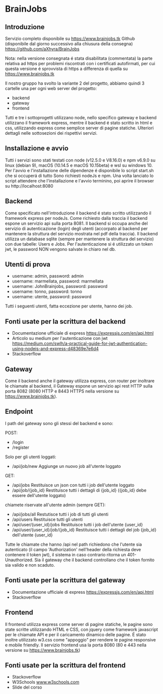 BrainJobs
=========

## Introduzione

Servizio completo disponibile su https://www.brainjobs.tk
Github (disponibile dal giorno successivo alla chiusura della consegna) https://github.com/aXhyra/BrainJobs

Nota: nella versione consegnata é stata disabilitata (commentata) la parte relativa ad https per problemi
riscontrati con i certificati autofirmati, per cui questa versione é sprovvista di https a differenza di quella
su https://www.brainjobs.tk

Il nostro gruppo ha svolto la variante 2 del progetto, abbiamo quindi 3 cartelle una per ogni web server del progetto:

* backend
* gateway
* frontend

Tutti e tre i sottoprogetti utilizzano node, nello specifico gateway e backend utilizzano il framework express,
mentre il backend é stato scritto in html e css, utilizzando express come semplice server di pagine statiche.
Ulteriori dettagli nelle sottosezioni dei rispettivi servizi.

## Installazione e avvio

Tutti i servizi sono stati testati con node (v12.5.0 e V8.16.0) e npm v6.9.0
su linux (debian 9), macOS (10.14.5 e macOS 10.15beta) e wsl su windows 10.
Per l'avvio e l'installazione delle dipendenze é disponibile lo script start.sh che si occuperá di tutto
Sono richiesti nodeJs e npm.
Una volta lanciato lo script attendere che l'installazione e l'avvio terminino, poi aprire il browser su http://localhost:8080

## Backend

Come specificato nell'introduzione il backend é stato scritto utilizzando il framework express per nodeJs.
Come richiesto dalla traccia il backend espone un servizio api sulla porta 8081.
Il backend si occupa anche del servizio di autenticazione (login) degli utenti (accorpato al backend per mantenere la struttura del servizio mostrata nel pdf della traccia).
Il backend utilizza un database sqlite (sempre per mantenere la struttura del servizio) con due tabelle: Users e Jobs.
Per l'autenticazione si é utilizzato un token jwt, le password NON vengono salvate in chiaro nel db.

Utenti di prova
---------------
* username: admin, password: admin
* username: marmellata, password: marmellata
* username: JohnBrainjobs, password: password
* username: tonno, password: tonno
* username: utente, password: password

Tutti i seguenti utenti, fatta eccezione per utente, hanno dei job.

Fonti usate per la scrittura del backend
----------------------------------------
* Documentazione ufficiale di express https://expressjs.com/en/api.html
* Articolo su medium per l'autenticazione con jwt https://medium.com/swlh/a-practical-guide-for-jwt-authentication-using-nodejs-and-express-d48369e7e6d4
* Stackoverflow

## Gateway

Come il backend anche il gateway utilizza express, con router per inoltrare le chiamate al backend,
il Gateway espone un servizio api rest HTTP sulla porta 8082  (8080 HTTP e 8443 HTTPS nella versione su https://www.brainjobs.tk).

Endpoint
--------
I path del gateway sono gli stessi del backend e sono:

POST:
* /login
* /register

Solo per gli utenti loggati:
* /api/job/new Aggiunge un nuovo job all'utente loggato

GET:
* /api/jobs Restituisce un json con tutti i job dell'utente loggato
* /api/job/{job_id} Restituisce tutti i dettagli di {job_id} ({job_id} debe essere dell'utente loggato)

chiamete riservate all'utente admin (sempre GET):

* /api/jobs/all Restutisce tutti i job di tutti gli utenti
* /api/users Restituisce tutti gli utenti
* /api/user/{user_id}/jobs Restituisce tutti i job dell'utente {user_id}
* /api/user/{user_id}/job/{job_id} Restituisce tutti i dettagli del job {job_id} dell'utente {user_id}

Tutte le chiamate che hanno /api nel path richiedono che l'utente sia autenticato (il campo 'Authorization' nell'header della richiesta deve contenere il token jwt),
il sistema in caso contrario ritorna un 401-Unauthorized.
Sia il gateway che il backend controllano che il token fornito sia valido e non scaduto.

Fonti usate per la scrittura del gateway
----------------------------------------
* Documentazione ufficiale di express https://expressjs.com/en/api.html
* Stackoverflow

## Frontend

Il frontend utilizza express come server di pagine statiche, le pagine sono state scritte utilizzando HTML e CSS,
con jquery come framework javascript per le chiamate API e per il caricamento dinamico delle pagine.
É stato inoltre utilizzato w3.css come "appoggio" per rendere le pagine responsive e mobile friendly.
Il servizio frontend usa la porta 8080 (80 e 443 nella versione su https://www.brainjobs.tk)

Fonti usate per la scrittura del frontend
----------------------------------------
* Stackoverflow
* W3Schools www.w3schools.com
* Slide del corso
